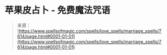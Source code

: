 <!--yml

category: 未分类

日期：2024-06-12 18:42:41

-->

# 苹果皮占卜 - 免费魔法咒语

> 来源：[https://www.spellsofmagic.com/spells/love_spells/marriage_spells/7614/page.html#0001-01-01](https://www.spellsofmagic.com/spells/love_spells/marriage_spells/7614/page.html#0001-01-01)
